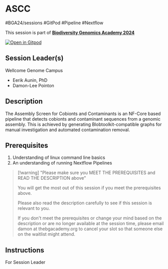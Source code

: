 # ASCC

#BGA24/sessions #GitPod #Pipeline #Nextflow

This session is part of [**Biodiversity Genomics Academy 2024**](https://thebgacademy.org)

[![Open in Gitpod](https://gitpod.io/button/open-in-gitpod.svg)](https://gitpod.io/#https://github.com/thebgacademy/ASCC) 

## Session Leader(s)
Wellcome Genome Campus
- Eerik Aunin, PhD
- Damon-Lee Pointon

## Description

The Assembly Screen for Cobionts and Contaminants is an NF-Core based pipeline that detects cobionts and contaminant sequences from a genomic assembly. This is achieved by generating Blobtoolkit-compatible graphs for manual investigation and automated contamination removal.

## Prerequisites

1. Understanding of linux command line basics
2. An understanding of running Nextflow Pipelines

>[!warning] "Please make sure you MEET THE PREREQUISITES and READ THE DESCRIPTION above"
>
>    You will get the most out of this session if you meet the prerequisites above.
>
>    Please also read the description carefully to see if this session is relevant to you.
>    
>    If you don't meet the prerequisites or change your mind based on the description or are no longer available at the session time, please email damon at thebgacademy.org to cancel your slot so that someone else on the waitlist might attend.


## Instructions
For Session Leader
